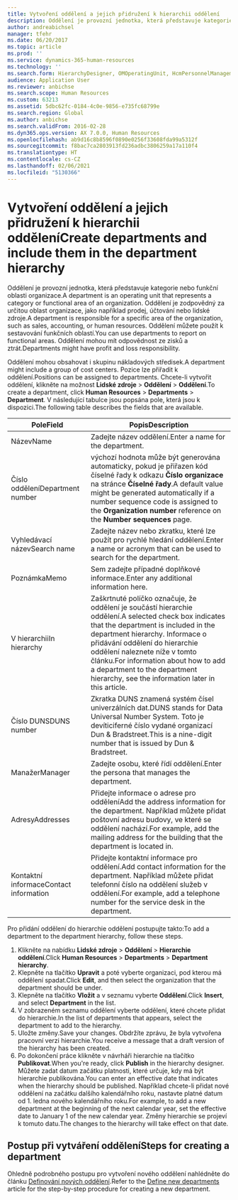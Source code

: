 ```yaml
---
title: Vytvoření oddělení a jejich přidružení k hierarchii oddělení
description: Oddělení je provozní jednotka, která představuje kategorie nebo funkční oblasti organizace. Oddělení je zodpovědný za určitou oblast organizace, jako například prodej, účtování nebo lidské zdroje. Oddělení můžete použít k sestavování funkčních oblastí. Oddělení mohou mít odpovědnost ze zisků a ztrát.
author: andreabichsel
manager: tfehr
ms.date: 06/20/2017
ms.topic: article
ms.prod: ''
ms.service: dynamics-365-human-resources
ms.technology: ''
ms.search.form: HierarchyDesigner, OMOperatingUnit, HcmPersonnelManagementWorkspace
audience: Application User
ms.reviewer: anbichse
ms.search.scope: Human Resources
ms.custom: 63213
ms.assetid: 5dbc62fc-0184-4c0e-9856-e735fc68799e
ms.search.region: Global
ms.author: anbichse
ms.search.validFrom: 2016-02-28
ms.dyn365.ops.version: AX 7.0.0, Human Resources
ms.openlocfilehash: ab9d16c8b8596f0890e0256f33608fda99a5312f
ms.sourcegitcommit: f8bac7ca2803913fd236adbc3806259a17a110f4
ms.translationtype: HT
ms.contentlocale: cs-CZ
ms.lasthandoff: 02/06/2021
ms.locfileid: "5130366"
---
```

# <a name="create-departments-and-include-them-in-the-department-hierarchy"></a><span data-ttu-id="a5498-106">Vytvoření oddělení a jejich přidružení k hierarchii oddělení</span><span class="sxs-lookup"><span data-stu-id="a5498-106">Create departments and include them in the department hierarchy</span></span>

<span data-ttu-id="a5498-107">Oddělení je provozní jednotka, která představuje kategorie nebo funkční oblasti organizace.</span><span class="sxs-lookup"><span data-stu-id="a5498-107">A department is an operating unit that represents a category or functional area of an organization.</span></span> <span data-ttu-id="a5498-108">Oddělení je zodpovědný za určitou oblast organizace, jako například prodej, účtování nebo lidské zdroje.</span><span class="sxs-lookup"><span data-stu-id="a5498-108">A department is responsible for a specific area of the organization, such as sales, accounting, or human resources.</span></span> <span data-ttu-id="a5498-109">Oddělení můžete použít k sestavování funkčních oblastí.</span><span class="sxs-lookup"><span data-stu-id="a5498-109">You can use departments to report on functional areas.</span></span> <span data-ttu-id="a5498-110">Oddělení mohou mít odpovědnost ze zisků a ztrát.</span><span class="sxs-lookup"><span data-stu-id="a5498-110">Departments might have profit and loss responsibility.</span></span>

<span data-ttu-id="a5498-111">Oddělení mohou obsahovat i skupinu nákladových středisek.</span><span class="sxs-lookup"><span data-stu-id="a5498-111">A department might include a group of cost centers.</span></span> <span data-ttu-id="a5498-112">Pozice lze přiřadit k oddělení.</span><span class="sxs-lookup"><span data-stu-id="a5498-112">Positions can be assigned to departments.</span></span> <span data-ttu-id="a5498-113">Chcete-li vytvořit oddělení, klikněte na možnost **Lidské zdroje** &gt; **Oddělení** &gt; **Oddělení**.</span><span class="sxs-lookup"><span data-stu-id="a5498-113">To create a department, click **Human Resources** &gt; **Departments** &gt; **Department**.</span></span> <span data-ttu-id="a5498-114">V následující tabulce jsou popsána pole, která jsou k dispozici.</span><span class="sxs-lookup"><span data-stu-id="a5498-114">The following table describes the fields that are available.</span></span>

| <span data-ttu-id="a5498-115">Pole</span><span class="sxs-lookup"><span data-stu-id="a5498-115">Field</span></span>               | <span data-ttu-id="a5498-116">Popis</span><span class="sxs-lookup"><span data-stu-id="a5498-116">Description</span></span>                                                                                                                                                                                                       |
|---------------------|-------------------------------------------------------------------------------------------------------------------------------------------------------------------------------------------------------------------|
| <span data-ttu-id="a5498-117">Název</span><span class="sxs-lookup"><span data-stu-id="a5498-117">Name</span></span>                | <span data-ttu-id="a5498-118">Zadejte název oddělení.</span><span class="sxs-lookup"><span data-stu-id="a5498-118">Enter a name for the department.</span></span>                                                                                                                                                                                  |
| <span data-ttu-id="a5498-119">Číslo oddělení</span><span class="sxs-lookup"><span data-stu-id="a5498-119">Department number</span></span>   | <span data-ttu-id="a5498-120">výchozí hodnota může být generována automaticky, pokud je přiřazen kód číselné řady k odkazu **Číslo organizace** na stránce **Číselné řady**.</span><span class="sxs-lookup"><span data-stu-id="a5498-120">A default value might be generated automatically if a number sequence code is assigned to the **Organization number** reference on the **Number sequences** page.</span></span>                                                 |
| <span data-ttu-id="a5498-121">Vyhledávací název</span><span class="sxs-lookup"><span data-stu-id="a5498-121">Search name</span></span>         | <span data-ttu-id="a5498-122">Zadejte název nebo zkratku, které lze použít pro rychlé hledání oddělení.</span><span class="sxs-lookup"><span data-stu-id="a5498-122">Enter a name or acronym that can be used to search for the department.</span></span>                                                                                                                                            |
| <span data-ttu-id="a5498-123">Poznámka</span><span class="sxs-lookup"><span data-stu-id="a5498-123">Memo</span></span>                | <span data-ttu-id="a5498-124">Sem zadejte případné doplňkové informace.</span><span class="sxs-lookup"><span data-stu-id="a5498-124">Enter any additional information here.</span></span>                                                                                                                                                                            |
| <span data-ttu-id="a5498-125">V hierarchii</span><span class="sxs-lookup"><span data-stu-id="a5498-125">In hierarchy</span></span>        | <span data-ttu-id="a5498-126">Zaškrtnuté políčko označuje, že oddělení je součástí hierarchie oddělení.</span><span class="sxs-lookup"><span data-stu-id="a5498-126">A selected check box indicates that the department is included in the department hierarchy.</span></span> <span data-ttu-id="a5498-127">Informace o přidávání oddělení do hierarchie oddělení naleznete níže v tomto článku.</span><span class="sxs-lookup"><span data-stu-id="a5498-127">For information about how to add a department to the department hierarchy, see the information later in this article.</span></span> |
| <span data-ttu-id="a5498-128">Číslo DUNS</span><span class="sxs-lookup"><span data-stu-id="a5498-128">DUNS number</span></span>         | <span data-ttu-id="a5498-129">Zkratka DUNS znamená systém čísel univerzálních dat.</span><span class="sxs-lookup"><span data-stu-id="a5498-129">DUNS stands for Data Universal Number System.</span></span> <span data-ttu-id="a5498-130">Toto je devíticiferné číslo vydané organizací Dun & Bradstreet.</span><span class="sxs-lookup"><span data-stu-id="a5498-130">This is a nine-digit number that is issued by Dun & Bradstreet.</span></span>                                                                                                     |
| <span data-ttu-id="a5498-131">Manažer</span><span class="sxs-lookup"><span data-stu-id="a5498-131">Manager</span></span>             | <span data-ttu-id="a5498-132">Zadejte osobu, které řídí oddělení.</span><span class="sxs-lookup"><span data-stu-id="a5498-132">Enter the persona that manages the department.</span></span>                                                                                                                                                                    |
| <span data-ttu-id="a5498-133">Adresy</span><span class="sxs-lookup"><span data-stu-id="a5498-133">Addresses</span></span>           | <span data-ttu-id="a5498-134">Přidejte informace o adrese pro oddělení</span><span class="sxs-lookup"><span data-stu-id="a5498-134">Add the address information for the department.</span></span> <span data-ttu-id="a5498-135">Například můžete přidat poštovní adresu budovy, ve které se oddělení nachází.</span><span class="sxs-lookup"><span data-stu-id="a5498-135">For example, add the mailing address for the building that the department is located in.</span></span>                                                                          |
| <span data-ttu-id="a5498-136">Kontaktní informace</span><span class="sxs-lookup"><span data-stu-id="a5498-136">Contact information</span></span> | <span data-ttu-id="a5498-137">Přidejte kontaktní informace pro oddělení.</span><span class="sxs-lookup"><span data-stu-id="a5498-137">Add contact information for the department.</span></span> <span data-ttu-id="a5498-138">Například můžete přidat telefonní číslo na oddělení služeb v oddělení.</span><span class="sxs-lookup"><span data-stu-id="a5498-138">For example, add a telephone number for the service desk in the department.</span></span>                                                                                           |

<span data-ttu-id="a5498-139">Pro přidání oddělení do hierarchie oddělení postupujte takto:</span><span class="sxs-lookup"><span data-stu-id="a5498-139">To add a department to the department hierarchy, follow these steps.</span></span>

1.  <span data-ttu-id="a5498-140">Klikněte na nabídku **Lidské zdroje** &gt; **Oddělení** &gt; **Hierarchie oddělení**.</span><span class="sxs-lookup"><span data-stu-id="a5498-140">Click **Human Resources** &gt; **Departments** &gt; **Department hierarchy**.</span></span>
2.  <span data-ttu-id="a5498-141">Klepněte na tlačítko **Upravit** a poté vyberte organizaci, pod kterou má oddělení spadat.</span><span class="sxs-lookup"><span data-stu-id="a5498-141">Click **Edit**, and then select the organization that the department should be under.</span></span>
3.  <span data-ttu-id="a5498-142">Klepněte na tlačítko **Vložit** a v seznamu vyberte **Oddělení**.</span><span class="sxs-lookup"><span data-stu-id="a5498-142">Click **Insert**, and select **Department** in the list.</span></span>
4.  <span data-ttu-id="a5498-143">V zobrazeném seznamu oddělení vyberte oddělení, které chcete přidat do hierarchie.</span><span class="sxs-lookup"><span data-stu-id="a5498-143">In the list of departments that appears, select the department to add to the hierarchy.</span></span>
5.  <span data-ttu-id="a5498-144">Uložte změny.</span><span class="sxs-lookup"><span data-stu-id="a5498-144">Save your changes.</span></span> <span data-ttu-id="a5498-145">Obdržíte zprávu, že byla vytvořena pracovní verzi hierarchie.</span><span class="sxs-lookup"><span data-stu-id="a5498-145">You receive a message that a draft version of the hierarchy has been created.</span></span>
6.  <span data-ttu-id="a5498-146">Po dokončení práce klikněte v návrháři hierarchie na tlačítko **Publikovat**.</span><span class="sxs-lookup"><span data-stu-id="a5498-146">When you're ready, click **Publish** in the hierarchy designer.</span></span> <span data-ttu-id="a5498-147">Můžete zadat datum začátku platnosti, které určuje, kdy má být hierarchie publikována.</span><span class="sxs-lookup"><span data-stu-id="a5498-147">You can enter an effective date that indicates when the hierarchy should be published.</span></span> <span data-ttu-id="a5498-148">Například chcete-li přidat nové oddělení na začátku dalšího kalendářního roku, nastavte platné datum od 1. ledna nového kalendářního roku.</span><span class="sxs-lookup"><span data-stu-id="a5498-148">For example, to add a new department at the beginning of the next calendar year, set the effective date to January 1 of the new calendar year.</span></span> <span data-ttu-id="a5498-149">Změny hierarchie se projeví k tomuto datu.</span><span class="sxs-lookup"><span data-stu-id="a5498-149">The changes to the hierarchy will take effect on that date.</span></span>

## <a name="steps-for-creating-a-department"></a><span data-ttu-id="a5498-150">Postup při vytváření oddělení</span><span class="sxs-lookup"><span data-stu-id="a5498-150">Steps for creating a department</span></span>
<span data-ttu-id="a5498-151">Ohledně podrobného postupu pro vytvoření nového oddělení nahlédněte do článku [Definování nových oddělení](../fin-and-ops/hr/tasks/define-new-departments.md).</span><span class="sxs-lookup"><span data-stu-id="a5498-151">Refer to the [Define new departments](../fin-and-ops/hr/tasks/define-new-departments.md) article for the step-by-step procedure for creating a new department.</span></span> 
